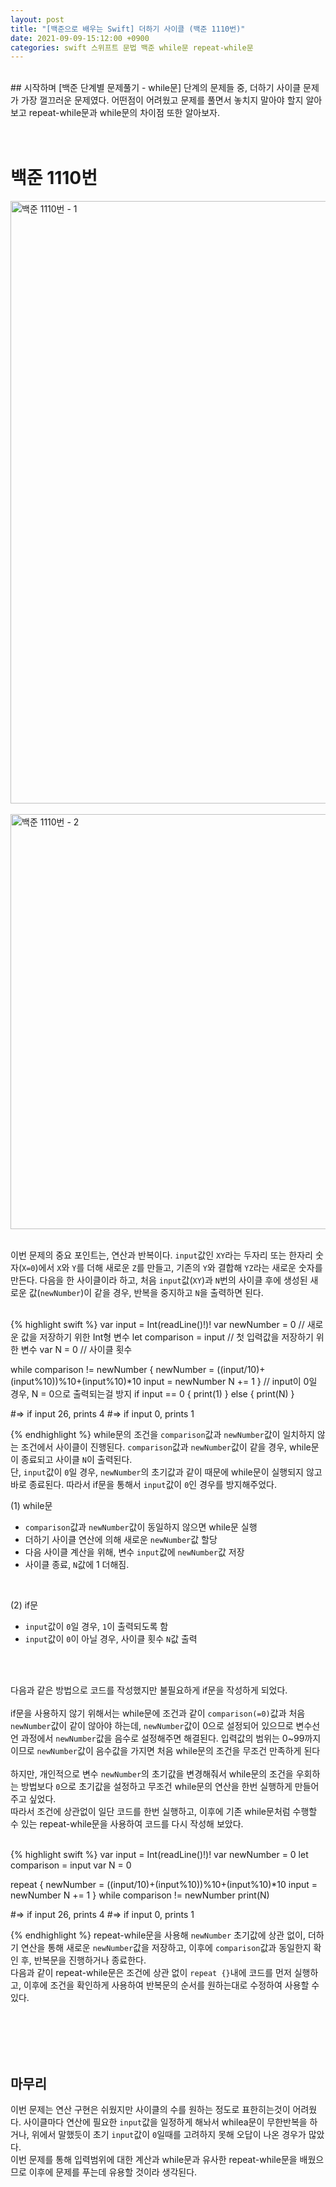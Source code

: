 ```yaml
---
layout: post
title: "[백준으로 배우는 Swift] 더하기 사이클 (백준 1110번)"
date: 2021-09-09-15:12:00 +0900
categories: swift 스위프트 문법 백준 while문 repeat-while문
---
```

<br/>
## 시작하며
[백준 단계별 문제풀기 - while문] 단계의 문제들 중, 더하기 사이클 문제가 가장 껄끄러운 문제였다. 어떤점이 어려웠고 문제를 풀면서 놓치지 말아야 할지 알아보고 repeat-while문과 while문의 차이점 또한 알아보자.
<br/>
<br/>
<br/>

# 백준 1110번

<img width="964" alt="백준 1110번 - 1" src="https://user-images.githubusercontent.com/83946704/132618472-b3ee02ba-fbb5-402d-a681-0b4016921424.png">
<br/>
<br/>
<img width="664" alt="백준 1110번 - 2" src="https://user-images.githubusercontent.com/83946704/132618536-d74e2c3c-2761-49ab-8f34-e2251aa2b4b1.png">
<br/>
<br/>

이번 문제의 중요 포인트는, 연산과 반복이다. `input`값인 `XY`라는 두자리 또는 한자리 숫자(`X=0`)에서 `X`와 `Y`를 더해 새로운 `Z`를 만들고, 기존의 `Y`와 결합해 `YZ`라는 새로운 숫자를 만든다. 다음을 한 사이클이라 하고, 처음 `input`값(`XY`)과 `N`번의 사이클 후에 생성된 새로운 값(`newNumber`)이 같을 경우, 반복을 중지하고 `N`을 출력하면 된다.


<br/>
{% highlight swift %}
var input = Int(readLine()!)!
var newNumber = 0         // 새로운 값을 저장하기 위한 Int형 변수
let comparison = input    // 첫 입력값을 저장하기 위한 변수
var N = 0                 // 사이클 횟수

while comparison != newNumber {
    newNumber = ((input/10)+(input%10))%10+(input%10)*10
    input = newNumber
    N += 1
}
// input이 0일 경우, N = 0으로 출력되는걸 방지
if input == 0 {
    print(1)
}
else {
    print(N)
}

#=>	if input 26, prints 4
#=>	if input 0, prints 1

{% endhighlight %}
while문의 조건을 `comparison`값과 `newNumber`값이 일치하지 않는 조건에서 사이클이 진행된다. `comparison`값과 `newNumber`값이 같을 경우, while문이 종료되고 사이클 `N`이 출력된다.<br/>단, `input`값이 `0`일 경우, `newNumber`의 초기값과 같이 때문에 while문이 실행되지 않고 바로 종료된다. 따라서 if문을 통해서 `input`값이 `0`인 경우를 방지해주었다.
<br/>

(1) while문
- `comparison`값과 `newNumber`값이 동일하지 않으면 while문 실행<br/>
- 더하기 사이클 연산에 의해 새로운 `newNumber`값 할당<br/>
- 다음 사이클 계산을 위해, 변수 `input`값에 `newNumber`값 저장<br/>
- 사이클 종료, `N`값에 1 더해짐.
<br/>

(2) if문
- `input`값이 `0`일 경우, `1`이 출력되도록 함<br/>
- `input`값이 `0`이 아닐 경우, 사이클 횟수 `N`값 출력
<br/>
<br/>

다음과 같은 방법으로 코드를 작성했지만 불필요하게 if문을 작성하게 되었다.
<br/><br/>
if문을 사용하지 않기 위해서는 while문에 조건과 같이 `comparison(=0)`값과 처음 `newNumber`값이 같이 않아야 하는데, `newNumber`값이 0으로 설정되어 있으므로 변수선언 과정에서 `newNumber`값을 음수로 설정해주면 해결된다. 입력값의 범위는 0~99까지 이므로 `newNumber`값이 음수값을 가지면 처음 while문의 조건을 무조건 만족하게 된다
<br/><br/>
하지만, 개인적으로 변수 `newNumber`의 초기값을 변경해줘서 while문의 조건을 우회하는 방법보다 `0`으로 초기값을 설정하고 무조건 while문의 연산을 한번 실행하게 만들어주고 싶었다.<br/>
따라서 조건에 상관없이 일단 코드를 한번 실행하고, 이후에 기존 while문처럼 수행할 수 있는 repeat-while문을 사용하여 코드를 다시 작성해 보았다.

<br/>
{% highlight swift %}
var input = Int(readLine()!)!
var newNumber = 0
let comparison = input
var N = 0

repeat {
    newNumber = ((input/10)+(input%10))%10+(input%10)*10
    input = newNumber
    N += 1
} while comparison != newNumber
print(N)

#=>	if input 26, prints 4
#=>	if input 0, prints 1

{% endhighlight %}
repeat-while문을 사용해 `newNumber` 초기값에 상관 없이, 더하기 연산을 통해 새로운 `newNumber`값을 저장하고, 이후에 `comparison`값과 동일한지 확인 후, 반복문을 진행하거나 종료한다.<br/>
다음과 같이 repeat-while문은 조건에 상관 없이 `repeat {}`내에 코드를 먼저 실행하고, 이후에 조건을 확인하게 사용하여 반복문의 순서를 원하는대로 수정하여 사용할 수 있다.


<br/>
<br/>
<br/>
<br/>

## 마무리
이번 문제는 연산 구현은 쉬웠지만 사이클의 수를 원하는 정도로 표한히는것이 어려웠다. 사이클마다 연산에 필요한 `input`값을 일정하게 해놔서 whilea문이 무한반복을 하거나, 위에서 말했듯이 초기 `input`값이 `0`일때를 고려하지 못해 오답이 나온 경우가 많았다. <br/>
이번 문제를 통해 입력범위에 대한 계산과 while문과 유사한 repeat-while문을 배웠으므로 이후에 문제를 푸는데 유용할 것이라 생각된다.
